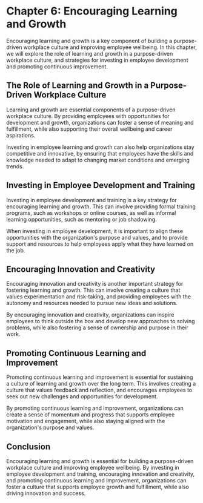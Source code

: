 Chapter 6: Encouraging Learning and Growth
==========================================

Encouraging learning and growth is a key component of building a purpose-driven workplace culture and improving employee wellbeing. In this chapter, we will explore the role of learning and growth in a purpose-driven workplace culture, and strategies for investing in employee development and promoting continuous improvement.

The Role of Learning and Growth in a Purpose-Driven Workplace Culture
---------------------------------------------------------------------

Learning and growth are essential components of a purpose-driven workplace culture. By providing employees with opportunities for development and growth, organizations can foster a sense of meaning and fulfillment, while also supporting their overall wellbeing and career aspirations.

Investing in employee learning and growth can also help organizations stay competitive and innovative, by ensuring that employees have the skills and knowledge needed to adapt to changing market conditions and emerging trends.

Investing in Employee Development and Training
----------------------------------------------

Investing in employee development and training is a key strategy for encouraging learning and growth. This can involve providing formal training programs, such as workshops or online courses, as well as informal learning opportunities, such as mentoring or job shadowing.

When investing in employee development, it is important to align these opportunities with the organization's purpose and values, and to provide support and resources to help employees apply what they have learned on the job.

Encouraging Innovation and Creativity
-------------------------------------

Encouraging innovation and creativity is another important strategy for fostering learning and growth. This can involve creating a culture that values experimentation and risk-taking, and providing employees with the autonomy and resources needed to pursue new ideas and solutions.

By encouraging innovation and creativity, organizations can inspire employees to think outside the box and develop new approaches to solving problems, while also fostering a sense of ownership and purpose in their work.

Promoting Continuous Learning and Improvement
---------------------------------------------

Promoting continuous learning and improvement is essential for sustaining a culture of learning and growth over the long term. This involves creating a culture that values feedback and reflection, and encourages employees to seek out new challenges and opportunities for development.

By promoting continuous learning and improvement, organizations can create a sense of momentum and progress that supports employee motivation and engagement, while also staying aligned with the organization's purpose and values.

Conclusion
----------

Encouraging learning and growth is essential for building a purpose-driven workplace culture and improving employee wellbeing. By investing in employee development and training, encouraging innovation and creativity, and promoting continuous learning and improvement, organizations can foster a culture that supports employee growth and fulfillment, while also driving innovation and success.
